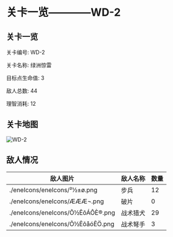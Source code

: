 # 关卡一览————WD-2


## 关卡一览

关卡编号: WD-2

关卡名称: 绿洲惊雷

目标点生命值: 3

敌人总数: 44

理智消耗: 12


## 关卡地图
![WD-2](./oprMap/WD-2.png)

## 敌人情况

| 敌人图片 | 敌人名称 | 数量  |
|---------|-----|-----|
| ./eneIcons/eneIcons/²½±ø.png| 步兵  |   12  |
| ./eneIcons/eneIcons/ÆÆÆ¬.png| 破片  |   0  |
| ./eneIcons/eneIcons/Õ½ÊõÁÔÈ®.png| 战术猎犬  |   29  |
| ./eneIcons/eneIcons/Õ½ÊõåóÊÖ.png| 战术弩手  |   3  |
